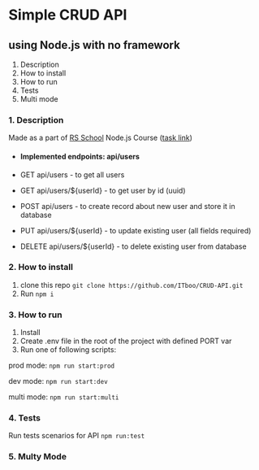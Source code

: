 # Simple CRUD API
## using Node.js with no framework

1. Description
2. How to install
3. How to run
4. Tests
5. Multi mode

### 1. Description
Made as a part of [RS School](https://rs.school/nodejs/) Node.js Course ([task link](https://github.com/AlreadyBored/nodejs-assignments/blob/main/assignments/crud-api/assignment.md))

* #### Implemented endpoints: api/users

* GET api/users - to get all users

* GET api/users/${userId} - to get user by id (uuid)

* POST api/users - to create record about new user and store it in database

* PUT api/users/${userId} - to update existing user (all fields required)

* DELETE api/users/${userId} - to delete existing user from database

### 2. How to install
1. clone this repo ` git clone https://github.com/ITboo/CRUD-API.git `
2. Run ` npm i `


### 3. How to run
1. Install 
2. Create .env file in the root of the project with defined PORT var
3. Run one of following scripts:

prod mode: `npm run start:prod`

dev mode: `npm run start:dev`

multi mode: `npm run start:multi`

### 4. Tests
Run tests scenarios for API
`npm run:test`

### 5. Multy Mode